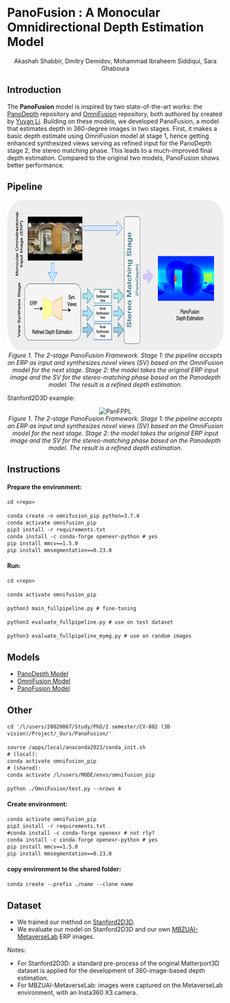 # PanoFusion : A Monocular Omnidirectional Depth Estimation Model

<p align="center">
Akashah Shabbir, Dmitry Demidov, Mohammad Ibraheem Siddiqui, Sara Ghaboura
</p>

## Introduction

The **PanoFusion** model is inspired by two state-of-the-art works: the  [PanoDepth](https://yuyanli0831.github.io/PanoDepth-Website/) repository and [OmniFusion](https://github.com/yuyanli0831/OmniFusion) repository, both authored by created by [Yuyan Li](https://github.com/yuyanli0831). Building on these models, we developed PanoFusion, a model that estimates depth in 360-degree images in two stages. First, it makes a basic depth estimate using OmniFusion model at stage 1, hence getting enhanced synthesized views serving as refined input for the PanoDepth stage 2, the stereo matching phase. This leads to a much-improved final depth estimation. Compared to the original two models, PanoFusion shows better performance.


## Pipeline

<p align="center">
<img src="Images/PanoFusionGit.drawio.png" alt="PanFPPL" width="750" height="350"/>
<br>
  <em> Figure 1. The 2-stage PanoFusion Framework. Stage 1: the pipeline accepts an ERP as input and synthesizes novel views (SV) based on the OmniFusion model for the next stage. Stage 2: the model takes the original ERP input image and the SV for the stereo-matching phase based on the Panodepth model. The result is a refined depth estimation. </em>
</p>

Stanford2D3D example:
<p align="center">
<img src="Images/Images/Fig 1.png" alt="PanFPPL" width="750" height="350"/>
<br>
  <em> Figure 1. The 2-stage PanoFusion Framework. Stage 1: the pipeline accepts an ERP as input and synthesizes novel views (SV) based on the OmniFusion model for the next stage. Stage 2: the model takes the original ERP input image and the SV for the stereo-matching phase based on the Panodepth model. The result is a refined depth estimation. </em>
</p>




## Instructions

#### Prepare the environment:
```
cd <repo>

conda create -n omnifusion_pip python=3.7.4 
conda activate omnifusion_pip
pip3 install -r requirements.txt
conda install -c conda-forge openexr-python # yes
pip install mmcv==1.5.0
pip install mmsegmentation==0.23.0
```

#### Run:

```
cd <repo>

conda activate omnifusion_pip

python3 main_fullpipeline.py # fine-tuning

python3 evaluate_fullpipeline.py # use on test dataset

python3 evaluate_fullpipeline_mymg.py # use on random images
```

## Models

- [PanoDepth Model](https://mbzuaiac-my.sharepoint.com/:f:/g/personal/dmitry_demidov_mbzuai_ac_ae/Ev2nvnWoDHpLoB0LKbIhN5sB4KY1JxN6cUo-BYYlJ4FvQw?e=8Akqmo)
- [OmniFusion Model](https://mbzuaiac-my.sharepoint.com/:f:/g/personal/dmitry_demidov_mbzuai_ac_ae/Ev2nvnWoDHpLoB0LKbIhN5sB4KY1JxN6cUo-BYYlJ4FvQw?e=8Akqmo)
- [PanoFusion Model](https://mbzuaiac-my.sharepoint.com/:f:/g/personal/dmitry_demidov_mbzuai_ac_ae/Ev2nvnWoDHpLoB0LKbIhN5sB4KY1JxN6cUo-BYYlJ4FvQw?e=8Akqmo)


## Other

```
cd '/l/users/20020067/Study/PhD/2 semester/CV-802 (3D vision)/Project/_Ours/PanoFusion/'

source /apps/local/anaconda2023/conda_init.sh
# (local):
conda activate omnifusion_pip
# (shared): 
conda activate /l/users/MODE/envs/omnifusion_pip

python ./OmniFusion/test.py --nrows 4
```

#### Create environment:

```
conda activate omnifusion_pip
pip3 install -r requirements.txt
#conda install -c conda-forge openexr # not rly?
conda install -c conda-forge openexr-python # yes
pip install mmcv==1.5.0
pip install mmsegmentation==0.23.0
```

#### copy environment to the shared folder:

```
conda create --prefix ./name --clone name
```


## Dataset

- We trained our method on [Stanford2D3D](http://buildingparser.stanford.edu/dataset.html). 
- We evaluate our model on Stanford2D3D and our own [MBZUAI-MetaverseLab](https://mbzuai.ac.ae/news/inside-mbzuais-metaverse-lab-for-an-immersive-digital-presence/) ERP images.


Notes:
- For Stanford2D3D: a standard pre-process of the original Matterport3D dataset is applied for the development of 360-image-based depth estimation.
- For MBZUAI-MetaverseLab: images were captured on the MetaverseLab environment, with an Insta360 X3 camera.
